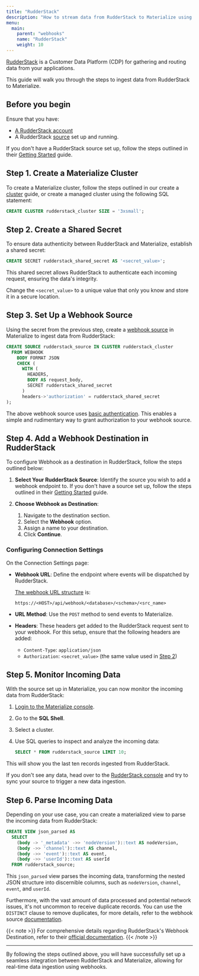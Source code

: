 ```yaml
---
title: "RudderStack"
description: "How to stream data from RudderStack to Materialize using webhooks"
menu:
  main:
    parent: "webhooks"
    name: "RudderStack"
    weight: 10
---
```


[RudderStack](https://rudderstack.com/) is a Customer Data Platform (CDP) for gathering and routing data from your applications.

This guide will walk you through the steps to ingest data from RudderStack to Materialize.

## Before you begin

Ensure that you have:

- [A RudderStack account](https://app.rudderstack.com/signup)
- A RudderStack [source](https://www.rudderstack.com/docs/sources/overview/) set up and running.

If you don't have a RudderStack source set up, follow the steps outlined in their [Getting Started](https://www.rudderstack.com/docs/dashboard-guides/sources/) guide.

## Step 1. Create a Materialize Cluster

To create a Materialize cluster, follow the steps outlined in our
create a [cluster](/sql/create-cluster) guide,
or create a managed cluster using the following SQL statement:

```sql
CREATE CLUSTER rudderstack_cluster SIZE = '3xsmall';
```

## Step 2. Create a Shared Secret

To ensure data authenticity between RudderStack and Materialize, establish a shared secret:

```sql
CREATE SECRET rudderstack_shared_secret AS '<secret_value>';
```

This shared secret allows RudderStack to authenticate each incoming request, ensuring the data's integrity.

Change the `<secret_value>` to a unique value that only you know and store it in a secure location.

## Step 3. Set Up a Webhook Source

Using the secret from the previous step, create a [webhook source](/sql/create-source/webhook/) in Materialize to ingest data from RudderStack:

```sql
CREATE SOURCE rudderstack_source IN CLUSTER rudderstack_cluster
  FROM WEBHOOK
    BODY FORMAT JSON
    CHECK (
      WITH (
        HEADERS,
        BODY AS request_body,
        SECRET rudderstack_shared_secret
      )
      headers->'authorization' = rudderstack_shared_secret
);
```

The above webhook source uses [basic authentication](https://developer.mozilla.org/en-US/docs/Web/HTTP/Authentication#basic_authentication_scheme).
This enables a simple and rudimentary way to grant authorization to your webhook source.

## Step 4. Add a Webhook Destination in RudderStack

To configure Webhook as a destination in RudderStack, follow the steps outlined below:

1.  **Select Your RudderStack Source**: Identify the source you wish to add a webhook endpoint to. If you don't have a source set up, follow the steps outlined in their [Getting Started](https://www.rudderstack.com/docs/dashboard-guides/sources/) guide.

1.  **Choose Webhook as Destination**:
    1. Navigate to the destination section.
    1. Select the **Webhook** option.
    1. Assign a name to your destination.
    1. Click **Continue**.

### Configuring Connection Settings

On the Connection Settings page:

- **Webhook URL**: Define the endpoint where events will be dispatched by RudderStack.

    [The webhook URL structure](/sql/create-source/webhook/#webhook-url) is:

    ```
    https://<HOST>/api/webhook/<database>/<schema>/<src_name>
    ```

- **URL Method**: Use the `POST` method to send events to Materialize.

- **Headers**: These headers get added to the RudderStack request sent to your webhook. For this setup, ensure that the following headers are added:

    - `Content-Type`: `application/json`
    - `Authorization`: `<secret_value>` (the same value used in [Step 2](#step-2-create-a-shared-secret))

## Step 5. Monitor Incoming Data

With the source set up in Materialize, you can now monitor the incoming data from RudderStack:

1. [Login to the Materialize console](https://console.materialize.com/).

1. Go to the **SQL Shell**.

1. Select a cluster.

1. Use SQL queries to inspect and analyze the incoming data:

    ```sql
    SELECT * FROM rudderstack_source LIMIT 10;
    ```

This will show you the last ten records ingested from RudderStack.

If you don't see any data, head over to the [RudderStack console](https://app.rudderstack.com/) and try to sync your source to trigger a new data ingestion.

## Step 6. Parse Incoming Data

Depending on your use case, you can create a materialized view to parse the incoming data from RudderStack:

```sql
CREATE VIEW json_parsed AS
  SELECT
    (body -> '_metadata' ->> 'nodeVersion')::text AS nodeVersion,
    (body ->> 'channel')::text AS channel,
    (body ->> 'event')::text AS event,
    (body ->> 'userId')::text AS userId
  FROM rudderstack_source;
```

This `json_parsed` view parses the incoming data, transforming the nested JSON structure into discernible columns, such as `nodeVersion`, `channel`, `event`, and `userId`.

Furthermore, with the vast amount of data processed and potential network issues, it's not uncommon to receive duplicate records. You can use the
`DISTINCT` clause to remove duplicates, for more details, refer to the webhook source [documentation](/sql/create-source/webhook/#handling-duplicated-and-partial-events).

{{< note >}} For comprehensive details regarding RudderStack's Webhook Destination, refer to their [official documentation](https://rudderstack.com/docs/). {{< /note >}}

---

By following the steps outlined above, you will have successfully set up a seamless integration between RudderStack and Materialize, allowing for real-time data ingestion using webhooks.
